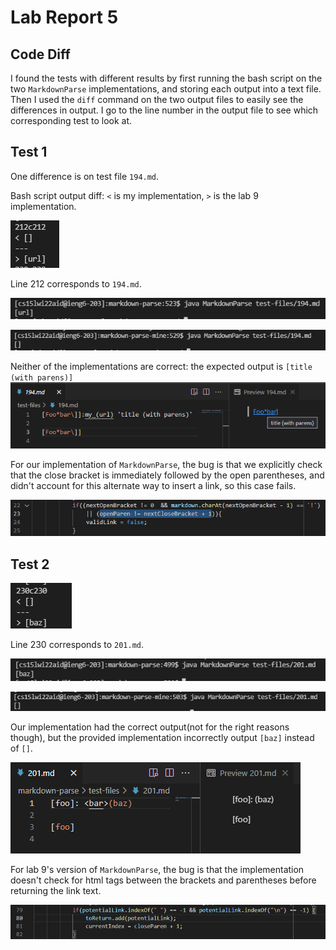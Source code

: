 # Lab Report 5

## Code Diff

I found the tests with different results by first running the bash script on the two `MarkdownParse` implementations, and storing each output into a text file. Then I used the `diff` command on the two output files to easily see the differences in output. I go to the line number in the output file to see which corresponding test to look at.

## Test 1

One difference is on test file `194.md`.

Bash script output diff:
`<` is my implementation, `>` is the lab 9 implementation.

![Image](report-5/1.png)

Line 212 corresponds to `194.md`.

![Image](report-5/2.png)

![Image](report-5/3.png)

Neither of the implementations are correct: the expected output is `[title (with parens)]`
![Image](report-5/4.png)

For our implementation of `MarkdownParse`, the bug is that we explicitly check that the close bracket is immediately followed by the open parentheses, and didn't account for this alternate way to insert a link, so this case fails.

![Image](report-5/5.png)

## Test 2

![Image](report-5/8.png)

Line 230 corresponds to `201.md`.

![Image](report-5/9.png)

![Image](report-5/10.png)

Our implementation had the correct output(not for the right reasons though), but the provided implementation incorrectly output `[baz]` instead of `[]`.

![Image](report-5/7.png)

For lab 9's version of `MarkdownParse`, the bug is that the implementation doesn't check for html tags between the brackets and parentheses before returning the link text.

![Image](report-5/6.png)
